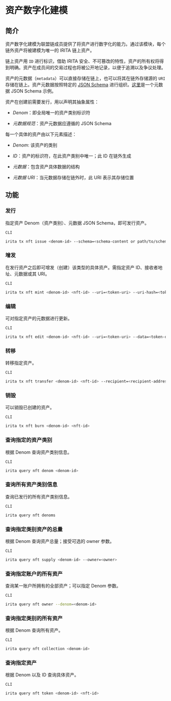 <!--
order: 2
-->

# 资产数字化建模

## 简介

资产数字化建模为联盟链成员提供了将资产进行数字化的能力。通过该模块，每个链外资产将被建模为唯一的 IRITA 链上资产。

链上资产用 `ID` 进行标识，借助 IRITA 安全、不可篡改的特性，资产的所有权将得到明确。资产在成员间的交易过程也将被公开地记录，以便于追溯以及争议处理。

资产的元数据（`metadata`）可以直接存储在链上，也可以将其在链外存储源的 `URI` 存储在链上。资产元数据按照特定的 [JSON Schema](https://JSON-Schema.org/) 进行组织。[这里](./schemas/nft-metadata.md)是一个元数据 JSON Schema 示例。

资产在创建前需要发行，用以声明其抽象属性：

- _Denom_：即全局唯一的资产类别标识符

- _元数据规范_：资产元数据应遵循的 JSON Schema

每一个具体的资产由以下元素描述：

- _Denom_: 该资产的类别

- _ID_：资产的标识符，在此资产类别中唯一；此 ID 在链外生成

- _元数据_：包含资产具体数据的结构

- _元数据 URI_：当元数据存储在链外时，此 URI 表示其存储位置

## 功能

### 发行

指定资产 Denom（资产类别）、元数据 JSON Schema，即可发行资产。

`CLI`

```bash
irita tx nft issue <denom-id> --schema=<schema-content or path/to/schema.json> --mint-restricted=<mint-restricted> --update-restricted=<update-restricted>
```

### 增发

在发行资产之后即可增发（创建）该类型的具体资产。需指定资产 ID、接收者地址、元数据或其 URI。

`CLI`

```bash
irita tx nft mint <denom-id> <nft-id> --uri=<token-uri> --uri-hash=<token-urihash> --data=<token-data> ---recipient=<recipient-address> 
```

### 编辑

可对指定资产的元数据进行更新。

`CLI`

```bash
irita tx nft edit <denom-id> <nft-id> --uri=<token-uri> --data=<token-data>
```

### 转移

转移指定资产。

`CLI`

```bash
irita tx nft transfer <denom-id> <nft-id> --recipient=<recipient-address>
```

### 销毁

可以销毁已创建的资产。

`CLI`

```bash
irita tx nft burn <denom-id> <nft-id>
```

### 查询指定的资产类别

根据 Denom 查询资产类别信息。

`CLI`

```bash
irita query nft denom <denom-id>
```

### 查询所有资产类别信息

查询已发行的所有资产类别信息。

`CLI`

```bash
irita query nft denoms
```

### 查询指定类别资产的总量

根据 Denom 查询资产总量；接受可选的 owner 参数。

`CLI`

```bash
irita query nft supply <denom-id> --owner=<owner>
```

### 查询指定账户的所有资产

查询某一账户所拥有的全部资产；可以指定 Denom 参数。

`CLI`

```bash
irita query nft owner --denom=<denom-id>
```

### 查询指定类别的所有资产

根据 Denom 查询所有资产。

`CLI`

```bash
irita query nft collection <denom-id>
```

### 查询指定资产

根据 Denom 以及 ID 查询具体资产。

`CLI`

```bash
irita query nft token <denom-id> <nft-id>
```
